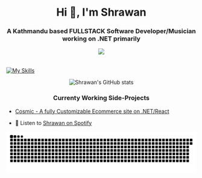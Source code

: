 
<h1 align="center">Hi 👋, I'm Shrawan</h1>
<h3 align="center">A Kathmandu based FULLSTACK Software Developer/Musician working on .NET primarily</h3>




<div align="center">
  <img src="https://media1.giphy.com/media/13HgwGsXF0aiGY/giphy.gif" /><br><br>
</div>





[![My Skills](https://skillicons.dev/icons?i=cs,dotnet,nodejs,git,mysql,js,linux,express,postgres,docker,md,npm,ts,vite,visualstudio&theme=light)](https://skillicons.dev)



<p align="center">
  <img src="https://github-readme-stats.vercel.app/api?username=samael-0&show_icons=true&theme=radical" alt="Shrawan's GitHub stats" />
</p>

<h3 align="center">Currenty Working Side-Projects</h3>

<p align='center'>

- [Cosmic - A fully Customizable Ecommerce site on .NET/React](https://github.com/samael-0/COSMIC---A-Fully-Customizable-.NET-React-Ecommerce-Site)
 <!--- [FITBET](https://github.com/samael-0/COSMIC---A-Fully-Customizable-.NET-React-Ecommerce-Site)-->
<!-- - [Expense Tracker in .NET MVC](https://github.com/samael-0/Expense-Tracker-APP)-->
<p>


<p align='center'>


- 🎵 Listen to [Shrawan on Spotify]((https://open.spotify.com/artist/2o8zVvwNIFSKkfMMZ9RFMU?si=zTHqs0rSSXC3UWEAkiYAKw))
<p>

![snake gif](https://github.com/samael-0/samael-0/blob/output/github-snake-dark.svg)
